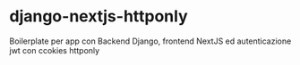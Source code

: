 # django-nextjs-httponly
Boilerplate per app con Backend Django, frontend NextJS ed autenticazione jwt con ccokies httponly
